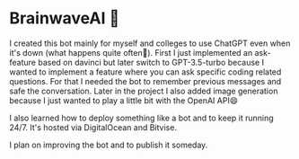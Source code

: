 # BrainwaveAI 🧠
I created this bot mainly for myself and colleges to use ChatGPT even when it's down (what happens quite often🙈).
First I just implemented an ask-feature based on davinci but later switch to GPT-3.5-turbo because I wanted to implement a feature where you can
ask specific coding related questions. For that I needed the bot to remember previous messages and safe the conversation. 
Later in the project I also added image generation because I just wanted to play a little bit with the OpenAI API😄

I also learned how to deploy something like a bot and to keep it running 24/7. It's hosted via DigitalOcean and Bitvise.

I plan on improving the bot and to publish it someday.
